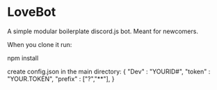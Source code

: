# LoveBot
A simple modular boilerplate discord.js bot. Meant for newcomers.

When you clone it run:

npm install

create config.json in the main directory:
{ 
    "Dev" : "YOURID#",
    "token" : "YOUR.TOKEN",
    "prefix" : ["?","**"],
  }
  
